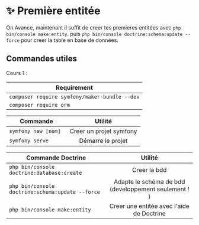 
# ✨ Première entitée

On Avance, maintenant il suffit de creer tes premieres entitées
avec `php bin/console make:entity`.  puis `php bin/console doctrine:schema:update --force`  pour creer la table en base de données.


## Commandes utiles
Cours 1 :

| Requirement      |
| ------------- |
| `composer require symfony/maker-bundle --dev`|
| `composer require orm`     |

| Commande      | Utilité       | 
| ------------- |:-------------:| 
| `symfony new [nom] `| Creer un projet symfony |
| `symfony serve`     | Démarre le projet      | 

| Commande  Doctrine    | Utilité       | 
| ------------- |:-------------:| 
| `php bin/console doctrine:database:create`     | Creer la bdd      | 
| `php bin/console doctrine:schema:update --force`| Adapte le schéma de bdd (developpement seulement ! ) |
| `php bin/console make:entity`     | Creer une entitée avec l'aide de Doctrine    | 



